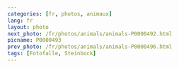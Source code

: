 ```yaml
---
categories: [fr, photos, animaux]
lang: fr
layout: photo
next_photo: /fr/photos/animals/animals-P0000492.html
picname: P0000493
prev_photo: /fr/photos/animals/animals-P0000496.html
tags: [Fotofalle, Steinbock]
---
```

